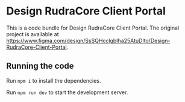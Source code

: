 
  # Design RudraCore Client Portal

  This is a code bundle for Design RudraCore Client Portal. The original project is available at https://www.figma.com/design/SsSQHcclgbIha25AtuDlto/Design-RudraCore-Client-Portal.

  ## Running the code

  Run `npm i` to install the dependencies.

  Run `npm run dev` to start the development server.
  